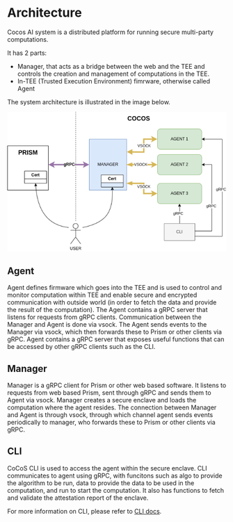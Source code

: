 # Architecture

Cocos AI system is a distributed platform for running secure multi-party computations.

It has 2 parts:

- Manager, that acts as a bridge between the web and the TEE and controls the creation and management of computations in the TEE.
- In-TEE (Trusted Execution Environment) fimrware, otherwise called Agent

The system architecture is illustrated in the image below.

![CoCos AI Architecture](../img/architecture.png)

## Agent

Agent defines firmware which goes into the TEE and is used to control and monitor computation within TEE and enable secure and encrypted communication with outside world (in order to fetch the data and provide the result of the computation). The Agent contains a gRPC server that listens for requests from gRPC clients. Communication between the Manager and Agent is done via vsock. The Agent sends events to the Manager via vsock, which then forwards these to Prism or other clients via gRPC. Agent contains a gRPC server that exposes useful functions that can be accessed by other gRPC clients such as the CLI.

## Manager

Manager is a gRPC client for Prism or other web based software. It listens to requests from web based Prism, sent through gRPC and sends them to Agent via vsock. Manager creates a secure enclave and loads the computation where the agent resides. The connection between Manager and Agent is through vsock, through which channel agent sends events periodically to manager, who forwards these to Prism or other clients via gRPC.

## CLI

CoCoS CLI is used to access the agent within the secure enclave. CLI communicates to agent using gRPC, with funcitons such as algo to provide the algorithm to be run, data to provide the data to be used in the computation, and run to start the computation. It also has functions to fetch and validate the attestation report of the enclave.

For more information on CLI, please refer to [CLI docs](./cli.md).
